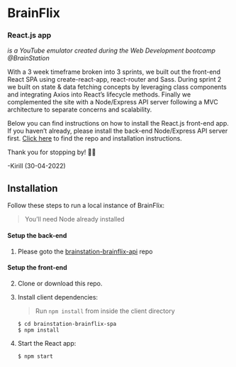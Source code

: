 # BrainFlix
### React.js app


*is a YouTube emulator created during the Web Development bootcamp @BrainStation*

With a 3 week timeframe broken into 3 sprints, we built out the front-end React SPA using create-react-app, react-router and Sass. During sprint 2 we built on state & data fetching concepts by leveraging class components and integrating Axios into React’s lifecycle methods. Finally we complemented the site with a Node/Express API server following a MVC architecture to separate concerns and scalability.

Below you can find instructions on how to install the React.js front-end app. If you haven’t already, please install the back-end Node/Express API server first. [Click here](https://github.com/kirill-develops/kirill-tchentsov-brainflix-api) to find the repo and installation instructions.

Thank you for stopping by! 🎥🌟

-Kirill (30-04-2022)

## Installation
Follow these steps to run a local instance of BrainFlix:
> You’ll need Node already installed

#### **Setup the back-end**
1. Please goto the [brainstation-brainflix-api](https://github.com/kirill-develops/brainstation-brainflix-api) repo

#### **Setup the front-end**
2. Clone or download this repo.
3. Install client dependencies:
    >Run `npm install` from inside the client directory

       $ cd brainstation-brainflix-spa
       $ npm install
    
4. Start the React app:


       $ npm start
    


